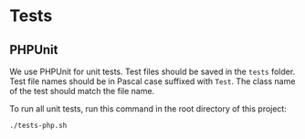 # Tests

## PHPUnit

We use PHPUnit for unit tests. Test files should be saved in the `tests` folder. Test file names should be in Pascal case suffixed with `Test`. The class name of the test should match the file name.

To run all unit tests, run this command in the root directory of this project:

```
./tests-php.sh
```
